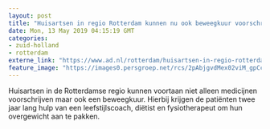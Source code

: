 ```yaml
---
layout: post
title: "Huisartsen in regio Rotterdam kunnen nu ook beweegkuur voorschrijven"
date: Mon, 13 May 2019 04:15:19 GMT
categories: 
- zuid-holland 
- rotterdam 
externe_link: "https://www.ad.nl/rotterdam/huisartsen-in-regio-rotterdam-kunnen-nu-ook-beweegkuur-voorschrijven~a2070e8a/"
feature_image: "https://images0.persgroep.net/rcs/2pAbjgvdMex02viM_gpCcoyybLQ/diocontent/148114583/_fitwidth/400/?appId=21791a8992982cd8da851550a453bd7f&quality=0.7"
---
```


Huisartsen in de Rotterdamse regio kunnen voortaan niet alleen medicijnen voorschrijven maar ook een beweegkuur. Hierbij krijgen de patiënten twee jaar lang hulp van een leefstijlscoach, diëtist en fysiotherapeut om hun overgewicht aan te pakken.
